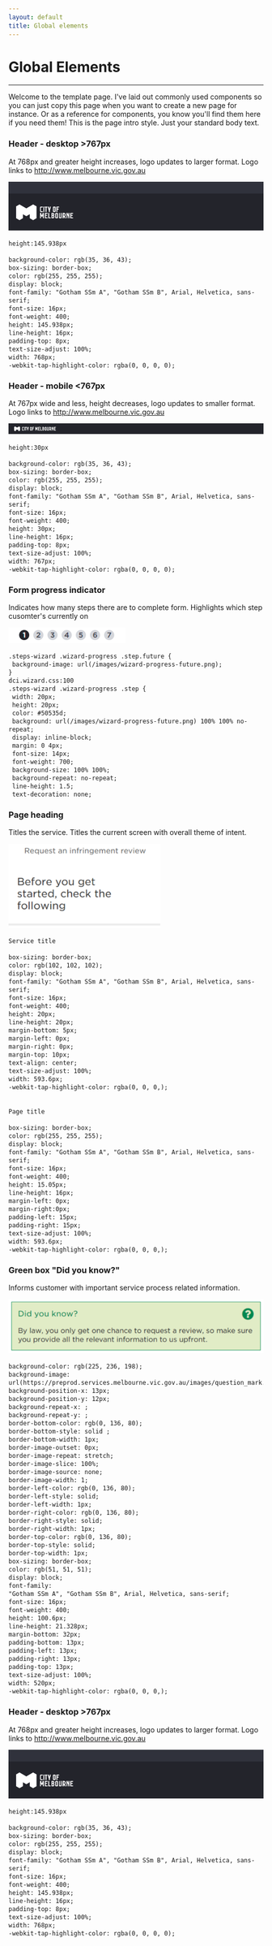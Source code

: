 ```yaml
---
layout: default
title: Global elements
---
```

# Global Elements 
---

Welcome to the template page. I've laid out commonly used components so you can just copy this page when you want to create a new page for instance. Or as a reference for components, you know you'll find them here if you need them!
This is the page intro style. Just your standard body text.


### Header - desktop >767px
At 768px and greater height increases, logo updates to larger format. Logo links to http://www.melbourne.vic.gov.au

![](img/header_desktop.png)

```
height:145.938px

background-color: rgb(35, 36, 43);
box-sizing: border-box;
color: rgb(255, 255, 255);
display: block;
font-family: "Gotham SSm A", "Gotham SSm B", Arial, Helvetica, sans-serif;
font-size: 16px;
font-weight: 400;
height: 145.938px;
line-height: 16px;
padding-top: 8px;
text-size-adjust: 100%;
width: 768px;
-webkit-tap-highlight-color: rgba(0, 0, 0, 0);

```

### Header - mobile <767px
At 767px wide and less, height decreases, logo updates to smaller format. Logo links to http://www.melbourne.vic.gov.au

![](img/header_mobile.png)

```
height:30px

background-color: rgb(35, 36, 43);
box-sizing: border-box;
color: rgb(255, 255, 255);
display: block;
font-family: "Gotham SSm A", "Gotham SSm B", Arial, Helvetica, sans-serif;
font-size: 16px;
font-weight: 400;
height: 30px;
line-height: 16px;
padding-top: 8px;
text-size-adjust: 100%;
width: 767px;
-webkit-tap-highlight-color: rgba(0, 0, 0, 0);

```

### Form progress indicator
Indicates how many steps there are to complete form. Highlights which step cusomter's currently on

![](img/steps_graphic.png)

```
.steps-wizard .wizard-progress .step.future {
 background-image: url(/images/wizard-progress-future.png);
}
dci.wizard.css:100
.steps-wizard .wizard-progress .step {
 width: 20px;
 height: 20px;
 color: #50535d;
 background: url(/images/wizard-progress-future.png) 100% 100% no-repeat;
 display: inline-block;
 margin: 0 4px;
 font-size: 14px;
 font-weight: 700;
 background-size: 100% 100%;
 background-repeat: no-repeat;
 line-height: 1.5;
 text-decoration: none;

```

### Page heading
Titles the service. Titles the current screen with overall theme of intent.

![](img/Page_title.png)

```
Service title

box-sizing: border-box;
color: rgb(102, 102, 102);
display: block;
font-family: "Gotham SSm A", "Gotham SSm B", Arial, Helvetica, sans-serif;
font-size: 16px;
font-weight: 400;
height: 20px;
line-height: 20px;
margin-bottom: 5px;
margin-left: 0px;
margin-right: 0px;
margin-top: 10px;
text-align: center;
text-size-adjust: 100%;
width: 593.6px;
-webkit-tap-highlight-color: rgba(0, 0, 0,);


Page title

box-sizing: border-box;
color: rgb(255, 255, 255);
display: block;
font-family: "Gotham SSm A", "Gotham SSm B", Arial, Helvetica, sans-serif;
font-size: 16px;
font-weight: 400;
height: 15.05px;
line-height: 16px;
margin-left: 0px;
margin-right:0px;
padding-left: 15px;
padding-right: 15px;
text-size-adjust: 100%;
width: 593.6px;
-webkit-tap-highlight-color: rgba(0, 0, 0,);

```

### Green box "Did you know?"
Informs customer with important service process related information.

![](img/DidYouKnow.png)

```
background-color: rgb(225, 236, 198);
background-image: url(https://preprod.services.melbourne.vic.gov.au/images/question_mark.png);
background-position-x: 13px;
background-position-y: 12px;
background-repeat-x: ;
background-repeat-y: ;
border-bottom-color: rgb(0, 136, 80);
border-bottom-style: solid ;
border-bottom-width: 1px;
border-image-outset: 0px;
border-image-repeat: stretch;
border-image-slice: 100%;
border-image-source: none;
border-image-width: 1;
border-left-color: rgb(0, 136, 80);
border-left-style: solid;
border-left-width: 1px;
border-right-color: rgb(0, 136, 80);
border-right-style: solid;
border-right-width: 1px;
border-top-color: rgb(0, 136, 80);
border-top-style: solid;
border-top-width: 1px;
box-sizing: border-box;
color: rgb(51, 51, 51);
display: block;
font-family:
"Gotham SSm A", "Gotham SSm B", Arial, Helvetica, sans-serif;
font-size: 16px;
font-weight: 400;
height: 100.6px;
line-height: 21.328px;
margin-bottom: 32px;
padding-bottom: 13px;
padding-left: 13px;
padding-right: 13px;
padding-top: 13px;
text-size-adjust: 100%;
width: 520px;
-webkit-tap-highlight-color: rgba(0, 0, 0,);

```

### Header - desktop >767px
At 768px and greater height increases, logo updates to larger format. Logo links to http://www.melbourne.vic.gov.au

![](img/header_desktop.png)

```
height:145.938px

background-color: rgb(35, 36, 43);
box-sizing: border-box;
color: rgb(255, 255, 255);
display: block;
font-family: "Gotham SSm A", "Gotham SSm B", Arial, Helvetica, sans-serif;
font-size: 16px;
font-weight: 400;
height: 145.938px;
line-height: 16px;
padding-top: 8px;
text-size-adjust: 100%;
width: 768px;
-webkit-tap-highlight-color: rgba(0, 0, 0, 0);

